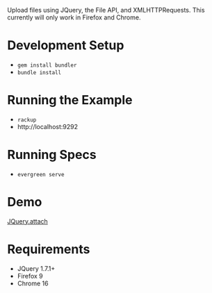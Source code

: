 Upload files using JQuery, the File API, and XMLHTTPRequests. This currently will
only work in Firefox and Chrome.

Development Setup
=================
- `gem install bundler`
- `bundle install`

Running the Example
===================
- `rackup`
- http://localhost:9292

Running Specs
=============
- `evergreen serve`

Demo
====
[JQuery.attach](http://jquery-attach.heroku.com)

Requirements
============
- JQuery 1.7.1+
- Firefox 9
- Chrome 16
